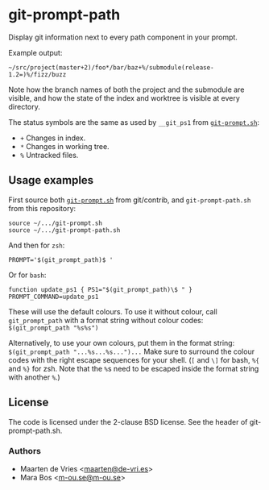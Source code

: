 # git-prompt-path

Display git information next to every path component in your prompt.

Example output:

    ~/src/project(master+2)/foo*/bar/baz+%/submodule(release-1.2=)%/fizz/buzz

Note how the branch names of both the project and the submodule are
visible, and how the state of the index and worktree is visible at every
directory.

The status symbols are the same as used by `__git_ps1` from [`git-prompt.sh`][1]:

 - `+` Changes in index.
 - `*` Changes in working tree.
 - `%` Untracked files.

## Usage examples

First source both [`git-prompt.sh`][1] from git/contrib,
and `git-prompt-path.sh` from this repository:

    source ~/.../git-prompt.sh
    source ~/.../git-prompt-path.sh

And then for `zsh`:

    PROMPT='$(git_prompt_path)$ '


Or for `bash`:

    function update_ps1 { PS1="$(git_prompt_path)\$ " }
    PROMPT_COMMAND=update_ps1


These will use the default colours. To use it without colour, call
`git_prompt_path` with a format string without colour codes:
  `$(git_prompt_path "%s%s")`

Alternatively, to use your own colours, put them in the format string:
  `$(git_prompt_path "...%s...%s...")...`
Make sure to surround the colour codes with the right escape sequences for
your shell. (`[` and `\]` for bash, `%{` and `%}` for zsh. Note that the `%`s need to
be escaped inside the format string with another `%`.)

[1]: https://github.com/git/git/blob/master/contrib/completion/git-prompt.sh

## License

The code is licensed under the 2-clause BSD license.
See the header of git-prompt-path.sh.

### Authors

- Maarten de Vries \<maarten@de-vri.es\>
- Mara Bos \<m-ou.se@m-ou.se\>
